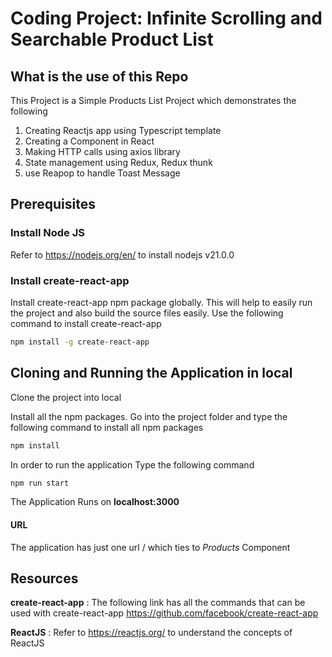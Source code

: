# Coding Project: Infinite Scrolling and Searchable Product List

## What is the use of this Repo

This Project is a Simple Products List Project which demonstrates the following
1. Creating Reactjs app using Typescript template
2. Creating a Component in React
3. Making HTTP calls using axios library
4. State management using Redux, Redux thunk
5. use Reapop to handle Toast Message 

## Prerequisites

### Install Node JS
Refer to https://nodejs.org/en/ to install nodejs v21.0.0

### Install create-react-app
Install create-react-app npm package globally. This will help to easily run the project and also build the source files easily. Use the following command to install create-react-app

```bash
npm install -g create-react-app
```

## Cloning and Running the Application in local

Clone the project into local 

Install all the npm packages. Go into the project folder and type the following command to install all npm packages

```bash
npm install
```

In order to run the application Type the following command

```bash
npm run start
```

The Application Runs on **localhost:3000**

#### URL

The application has just one url / which ties to *Products* Component

## Resources

**create-react-app** : The following link has all the commands that can be used with create-react-app
https://github.com/facebook/create-react-app

**ReactJS** : Refer to https://reactjs.org/ to understand the concepts of ReactJS
